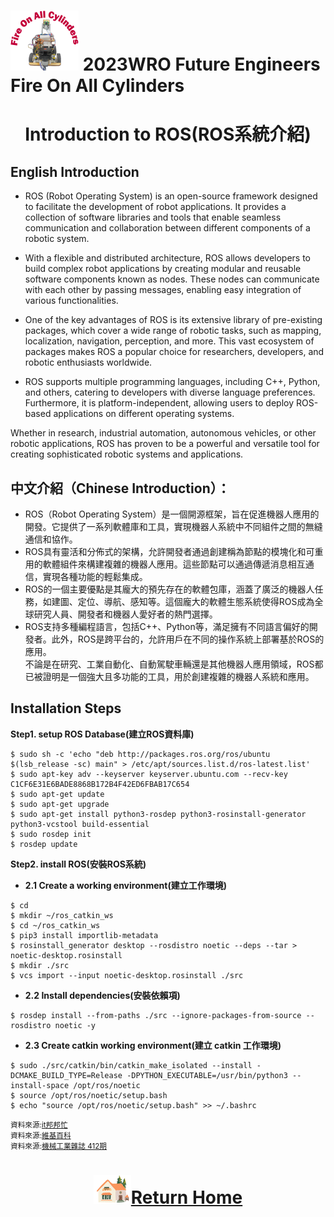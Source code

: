 ![LOGO](../img/logo.png) 2023WRO Future Engineers Fire On All Cylinders  
=====
# <div align="center">Introduction to ROS(ROS系統介紹)</div> 
## English Introduction
- ROS (Robot Operating System) is an open-source framework designed to facilitate the development of robot applications. It provides a collection of software libraries and tools that enable seamless communication and collaboration between different components of a robotic system.

- With a flexible and distributed architecture, ROS allows developers to build complex robot applications by creating modular and reusable software components known as nodes. These nodes can communicate with each other by passing messages, enabling easy integration of various functionalities.

- One of the key advantages of ROS is its extensive library of pre-existing packages, which cover a wide range of robotic tasks, such as mapping, localization, navigation, perception, and more. This vast ecosystem of packages makes ROS a popular choice for researchers, developers, and robotic enthusiasts worldwide.

- ROS supports multiple programming languages, including C++, Python, and others, catering to developers with diverse language preferences. Furthermore, it is platform-independent, allowing users to deploy ROS-based applications on different operating systems.

Whether in research, industrial automation, autonomous vehicles, or other robotic applications, ROS has proven to be a powerful and versatile tool for creating sophisticated robotic systems and applications.

## 中文介紹（Chinese Introduction）：

- ROS（Robot Operating System）是一個開源框架，旨在促進機器人應用的開發。它提供了一系列軟體庫和工具，實現機器人系統中不同組件之間的無縫通信和協作。  
- ROS具有靈活和分佈式的架構，允許開發者通過創建稱為節點的模塊化和可重用的軟體組件來構建複雜的機器人應用。這些節點可以通過傳遞消息相互通信，實現各種功能的輕鬆集成。  
- ROS的一個主要優點是其龐大的預先存在的軟體包庫，涵蓋了廣泛的機器人任務，如建圖、定位、導航、感知等。這個龐大的軟體生態系統使得ROS成為全球研究人員、開發者和機器人愛好者的熱門選擇。  
- ROS支持多種編程語言，包括C++、Python等，滿足擁有不同語言偏好的開發者。此外，ROS是跨平台的，允許用戶在不同的操作系統上部署基於ROS的應用。  
不論是在研究、工業自動化、自動駕駛車輛還是其他機器人應用領域，ROS都已被證明是一個強大且多功能的工具，用於創建複雜的機器人系統和應用。  

## Installation Steps  
__Step1. setup ROS Database(建立ROS資料庫)__
```
$ sudo sh -c 'echo "deb http://packages.ros.org/ros/ubuntu $(lsb_release -sc) main" > /etc/apt/sources.list.d/ros-latest.list'
$ sudo apt-key adv --keyserver keyserver.ubuntu.com --recv-key C1CF6E31E6BADE8868B172B4F42ED6FBAB17C654
$ sudo apt-get update
$ sudo apt-get upgrade
$ sudo apt-get install python3-rosdep python3-rosinstall-generator python3-vcstool build-essential
$ sudo rosdep init
$ rosdep update
```
__Step2. install ROS(安裝ROS系統)__
- __2.1 Create a working environment(建立工作環境)__
```
$ cd
$ mkdir ~/ros_catkin_ws
$ cd ~/ros_catkin_ws
$ pip3 install importlib-metadata
$ rosinstall_generator desktop --rosdistro noetic --deps --tar > noetic-desktop.rosinstall
$ mkdir ./src
$ vcs import --input noetic-desktop.rosinstall ./src
```
- __2.2 Install dependencies(安裝依賴項)__
```
$ rosdep install --from-paths ./src --ignore-packages-from-source --rosdistro noetic -y
```
- __2.3 Create catkin working environment(建立 catkin 工作環境)__
```
$ sudo ./src/catkin/bin/catkin_make_isolated --install -DCMAKE_BUILD_TYPE=Release -DPYTHON_EXECUTABLE=/usr/bin/python3 --install-space /opt/ros/noetic
$ source /opt/ros/noetic/setup.bash
$ echo "source /opt/ros/noetic/setup.bash" >> ~/.bashrc
```
<small>資料來源:[it邦邦忙](https://ithelp.ithome.com.tw/articles/10200551)  
資料來源:[維基百科](https://zh.wikipedia.org/zh-tw/%E6%A9%9F%E5%99%A8%E4%BA%BA%E4%BD%9C%E6%A5%AD%E7%B3%BB%E7%B5%B1)  
資料來源:[機械工業雜誌 412期](https://docs.google.com/document/d/1M4JN4CFelSwmJmYl0W2PQt0lKBieaWgcDpVNfjTycGE/edit?pli=1)</small>  

# <div align="center">![HOME](../../other/img/Home.png)[Return Home](../../)</div> 
